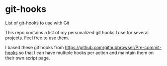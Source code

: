 git-hooks
=========

List of git-hooks to use with Git

This repo contains a list of my personalized git hooks I use for several projects. Feel free to use them.

I based these git hooks from https://github.com/githubbrowser/Pre-commit-hooks so that I can have multiple hooks per action and maintain them on their own script page.
